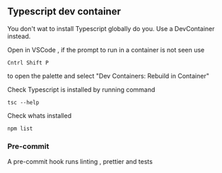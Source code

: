 ## Typescript dev container

You don't wat to install Typescript globally do you. Use a DevContainer instead.

Open in VSCode , if the prompt to run in a container is not seen use

`Cntrl Shift P`

to open the palette and select "Dev Containers: Rebuild in Container"

Check Typescript is installed by running command

`tsc --help`

Check whats installed

`npm list`

### Pre-commit

A pre-commit hook runs linting , prettier and tests